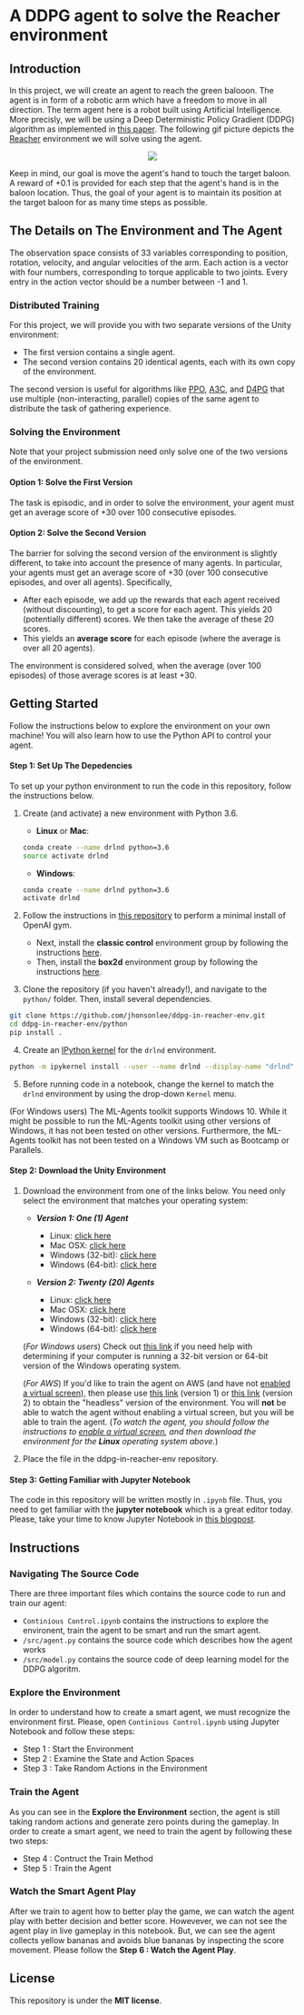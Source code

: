 [//]: # (Image References)

[image2]: https://user-images.githubusercontent.com/10624937/43851646-d899bf20-9b00-11e8-858c-29b5c2c94ccc.png "Crawler"


# A DDPG agent to solve the Reacher environment

## Introduction

In this project, we will create an agent to reach the green balooon. The agent is in form of a robotic arm which have a freedom to move in all direction. The term agent here is a robot built using Artificial Intelligence. More precisly, we will be using a Deep Deterministic Policy Gradient (DDPG) algorithm as implemented in [this paper](https://arxiv.org/abs/1509.02971). The following gif picture depicts the [Reacher](https://github.com/Unity-Technologies/ml-agents/blob/master/docs/Learning-Environment-Examples.md#reacher) environment we will solve using the agent.

<p align="center">
  <img src="https://user-images.githubusercontent.com/10624937/43851024-320ba930-9aff-11e8-8493-ee547c6af349.gif"/>
</p>


Keep in mind, our goal is move the agent's hand to touch the target baloon. A reward of +0.1 is provided for each step that the agent's hand is in the baloon location. Thus, the goal of your agent is to maintain its position at the target baloon for as many time steps as possible.

## The Details on The Environment and The Agent

The observation space consists of 33 variables corresponding to position, rotation, velocity, and angular velocities of the arm. Each action is a vector with four numbers, corresponding to torque applicable to two joints. Every entry in the action vector should be a number between -1 and 1.

### Distributed Training

For this project, we will provide you with two separate versions of the Unity environment:
- The first version contains a single agent.
- The second version contains 20 identical agents, each with its own copy of the environment.  

The second version is useful for algorithms like [PPO](https://arxiv.org/pdf/1707.06347.pdf), [A3C](https://arxiv.org/pdf/1602.01783.pdf), and [D4PG](https://openreview.net/pdf?id=SyZipzbCb) that use multiple (non-interacting, parallel) copies of the same agent to distribute the task of gathering experience.  

### Solving the Environment

Note that your project submission need only solve one of the two versions of the environment. 

#### Option 1: Solve the First Version

The task is episodic, and in order to solve the environment,  your agent must get an average score of +30 over 100 consecutive episodes.

#### Option 2: Solve the Second Version

The barrier for solving the second version of the environment is slightly different, to take into account the presence of many agents.  In particular, your agents must get an average score of +30 (over 100 consecutive episodes, and over all agents).  Specifically,
- After each episode, we add up the rewards that each agent received (without discounting), to get a score for each agent.  This yields 20 (potentially different) scores.  We then take the average of these 20 scores. 
- This yields an **average score** for each episode (where the average is over all 20 agents).

The environment is considered solved, when the average (over 100 episodes) of those average scores is at least +30. 

## Getting Started

Follow the instructions below to explore the environment on your own machine! You will also learn how to use the Python API to control your agent.

#### Step 1: Set Up The Depedencies
To set up your python environment to run the code in this repository, follow the instructions below.
1. Create (and activate) a new environment with Python 3.6.

	- __Linux__ or __Mac__: 
	```bash
	conda create --name drlnd python=3.6
	source activate drlnd
	```
	- __Windows__: 
	```bash
	conda create --name drlnd python=3.6 
	activate drlnd
	```
	
2. Follow the instructions in [this repository](https://github.com/openai/gym) to perform a minimal install of OpenAI gym.  
	- Next, install the **classic control** environment group by following the instructions [here](https://github.com/openai/gym#classic-control).
	- Then, install the **box2d** environment group by following the instructions [here](https://github.com/openai/gym#box2d).
	
3. Clone the repository (if you haven't already!), and navigate to the `python/` folder.  Then, install several dependencies.
```bash
git clone https://github.com/jhonsonlee/ddpg-in-reacher-env.git
cd ddpg-in-reacher-env/python
pip install .
```

4. Create an [IPython kernel](http://ipython.readthedocs.io/en/stable/install/kernel_install.html) for the `drlnd` environment.  
```bash
python -m ipykernel install --user --name drlnd --display-name "drlnd"
```

5. Before running code in a notebook, change the kernel to match the `drlnd` environment by using the drop-down `Kernel` menu.

(For Windows users) The ML-Agents toolkit supports Windows 10. While it might be possible to run the ML-Agents toolkit using other versions of Windows, it has not been tested on other versions. Furthermore, the ML-Agents toolkit has not been tested on a Windows VM such as Bootcamp or Parallels.

#### Step 2: Download the Unity Environment

1. Download the environment from one of the links below.  You need only select the environment that matches your operating system:

    - **_Version 1: One (1) Agent_**
        - Linux: [click here](https://s3-us-west-1.amazonaws.com/udacity-drlnd/P2/Reacher/one_agent/Reacher_Linux.zip)
        - Mac OSX: [click here](https://s3-us-west-1.amazonaws.com/udacity-drlnd/P2/Reacher/one_agent/Reacher.app.zip)
        - Windows (32-bit): [click here](https://s3-us-west-1.amazonaws.com/udacity-drlnd/P2/Reacher/one_agent/Reacher_Windows_x86.zip)
        - Windows (64-bit): [click here](https://s3-us-west-1.amazonaws.com/udacity-drlnd/P2/Reacher/one_agent/Reacher_Windows_x86_64.zip)

    - **_Version 2: Twenty (20) Agents_**
        - Linux: [click here](https://s3-us-west-1.amazonaws.com/udacity-drlnd/P2/Reacher/Reacher_Linux.zip)
        - Mac OSX: [click here](https://s3-us-west-1.amazonaws.com/udacity-drlnd/P2/Reacher/Reacher.app.zip)
        - Windows (32-bit): [click here](https://s3-us-west-1.amazonaws.com/udacity-drlnd/P2/Reacher/Reacher_Windows_x86.zip)
        - Windows (64-bit): [click here](https://s3-us-west-1.amazonaws.com/udacity-drlnd/P2/Reacher/Reacher_Windows_x86_64.zip)
    
    (_For Windows users_) Check out [this link](https://support.microsoft.com/en-us/help/827218/how-to-determine-whether-a-computer-is-running-a-32-bit-version-or-64) if you need help with determining if your computer is running a 32-bit version or 64-bit version of the Windows operating system.

    (_For AWS_) If you'd like to train the agent on AWS (and have not [enabled a virtual screen](https://github.com/Unity-Technologies/ml-agents/blob/master/docs/Training-on-Amazon-Web-Service.md)), then please use [this link](https://s3-us-west-1.amazonaws.com/udacity-drlnd/P2/Reacher/one_agent/Reacher_Linux_NoVis.zip) (version 1) or [this link](https://s3-us-west-1.amazonaws.com/udacity-drlnd/P2/Reacher/Reacher_Linux_NoVis.zip) (version 2) to obtain the "headless" version of the environment.  You will **not** be able to watch the agent without enabling a virtual screen, but you will be able to train the agent.  (_To watch the agent, you should follow the instructions to [enable a virtual screen](https://github.com/Unity-Technologies/ml-agents/blob/master/docs/Training-on-Amazon-Web-Service.md), and then download the environment for the **Linux** operating system above._)

2. Place the file in the ddpg-in-reacher-env repository. 


#### Step 3: Getting Familiar with Jupyter Notebook
The code in this repository will be written mostly in `.ipynb` file. Thus, you need to get familiar with the **jupyter notebook** which is a great editor today. Please, take your time to know Jupyter Notebook in [this blogpost](https://medium.com/codingthesmartway-com-blog/getting-started-with-jupyter-notebook-for-python-4e7082bd5d46).


## Instructions

### Navigating The Source Code
There are three important files which contains the source code to run and train our agent:
- `Continious Control.ipynb` contains the instructions to explore the environent, train the agent to be smart and run the smart agent.
- `/src/agent.py` contains the source code which describes how the agent works
- `/src/model.py` contains the source code of deep learning model for the DDPG algoritm.

### Explore the Environment
In order to understand how to create a smart agent, we must recognize the environment first. Please, open `Continious Control.ipynb` using Jupyter Notebook and follow these steps:
- Step 1 : Start the Environment
- Step 2 : Examine the State and Action Spaces
- Step 3 : Take Random Actions in the Environment

### Train the Agent
As you can see in the **Explore the Environment** section, the agent is still taking random actions and generate zero points during the gameplay. In order to create a smart agent, we need to train the agent by following these two steps:
- Step 4 : Contruct the Train Method
- Step 5 : Train the Agent

### Watch the Smart Agent Play
After we train to agent how to better play the game, we can watch the agent play with better decision and better score. Howevever, we can not see the agent play in live gameplay in this notebook. But, we can see the agent collects yellow bananas and avoids blue bananas by inspecting the score movement. Please follow the **Step 6 : Watch the Agent Play**.

## License
This repository is under the **MIT license**.
